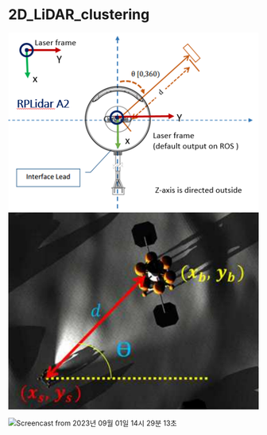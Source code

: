 # 2D_LiDAR_clustering

![Alt text](Untitled.png)
![Alt text](<Untitled (1).png>)

![Screencast from 2023년 09월 01일 14시 29분 13초](https://github.com/JJiwonYoon/j_LiDAR/assets/140385473/5f58fd56-7d53-4c14-aefc-0159fa1d5054)
